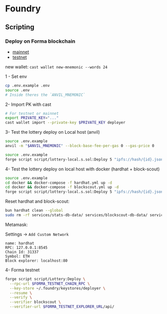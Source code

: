 # Foundry

## Scripting

### Deploy on Forma blockchain

- [mainnet](https://github.com/forma-dev/hyperlane-bridge-ui/blob/6e2726ac694d344e73daf41d6b3b7fd28e5313cf/src/consts/chains.ts#L11-L35)
- [testnet](https://github.com/forma-dev/hyperlane-bridge-ui/blob/6e2726ac694d344e73daf41d6b3b7fd28e5313cf/src/consts/chains.ts#L150-L174)

new wallet: `cast wallet new-mnemonic --words 24`

1 - Set env

```bash
cp .env.example .env
source .env
# Inside theres the `ANVIL_MNEMONIC`
```

2- Import PK with cast

```bash
# For testnet or mainnet
export PRIVATE_KEY="..." 
cast wallet import --private-key $PRIVATE_KEY deployer
```

3- Test the lottery deploy on Local host (anvil)

```bash
source .env.example
anvil -m "$ANVIL_MNEMONIC" --block-base-fee-per-gas 0 --gas-price 0
```

```bash
source .env.example
forge script script/lottery-local.s.sol:Deploy 5 "ipfs://hash/{id}.json" 10000000000000000 --sig 'run(uint256,string,uint256)' --fork-url $ANVIL_CHAIN_RPC --broadcast
```

4- Test the lottery deploy on local host with docker (hardhat + block-scout)

```bash
source .env.example
cd docker && docker-compose -f hardhat.yml up -d
cd docker && docker-compose -f blockscout.yml up -d
forge script script/lottery-local.s.sol:Deploy 5 "ipfs://hash/{id}.json" 10000000000000000 --sig 'run(uint256,string,uint256)' --fork-url $ANVIL_CHAIN_RPC --broadcast
```

Reset hardhat and block-scout:

```bash
bun hardhat clean --global
sudo rm -rf services/stats-db-data/ services/blockscout-db-data/ services/redis-data/ services/logs/ services/dets/
```

Metamask:

Settings -> `Add Custom Network`

```text
name: hardhat
RPC: 127.0.0.1:8545
Chain Id: 31337
Symbol: ETH
Block explorer: localhost:80
```

4- Forma testnet

```bash
forge script script/Lottery:Deploy \
  --rpc-url $FORMA_TESTNET_CHAIN_RPC \
  --key-store ~/.foundry/keystores/deployer \
  --resume \
  --verify \
  --verifier blockscout \
  --verifier-url $FORMA_TESTNET_EXPLORER_URL/api/
```
